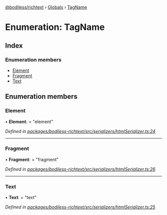 [@bodiless/richtext](../README.md) › [Globals](../globals.md) › [TagName](tagname.md)

# Enumeration: TagName

## Index

### Enumeration members

* [Element](tagname.md#element)
* [Fragment](tagname.md#fragment)
* [Text](tagname.md#text)

## Enumeration members

###  Element

• **Element**: = "element"

*Defined in [packages/bodiless-richtext/src/serializers/htmlSerializer.ts:24](https://github.com/johnsonandjohnson/Bodiless-JS/blob/a00e6012/packages/bodiless-richtext/src/serializers/htmlSerializer.ts#L24)*

___

###  Fragment

• **Fragment**: = "fragment"

*Defined in [packages/bodiless-richtext/src/serializers/htmlSerializer.ts:26](https://github.com/johnsonandjohnson/Bodiless-JS/blob/a00e6012/packages/bodiless-richtext/src/serializers/htmlSerializer.ts#L26)*

___

###  Text

• **Text**: = "text"

*Defined in [packages/bodiless-richtext/src/serializers/htmlSerializer.ts:25](https://github.com/johnsonandjohnson/Bodiless-JS/blob/a00e6012/packages/bodiless-richtext/src/serializers/htmlSerializer.ts#L25)*
